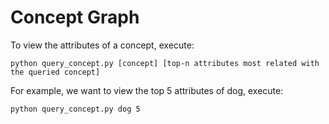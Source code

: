 # Concept Graph

To view the attributes of a concept, execute:

```
python query_concept.py [concept] [top-n attributes most related with the queried concept]
```

For example, we want to view the top 5 attributes of dog, execute:

```
python query_concept.py dog 5
```
